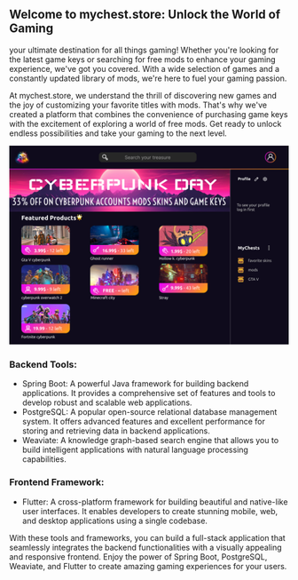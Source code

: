 ## Welcome to mychest.store: Unlock the World of Gaming
your ultimate destination for all things gaming! Whether you're looking for the latest game keys or searching for free mods to enhance your gaming experience, we've got you covered. With a wide selection of games and a constantly updated library of mods, we're here to fuel your gaming passion.

At mychest.store, we understand the thrill of discovering new games and the joy of customizing your favorite titles with mods. That's why we've created a platform that combines the convenience of purchasing game keys with the excitement of exploring a world of free mods. Get ready to unlock endless possibilities and take your gaming to the next level.

![Image](presentation/UI.png)


### Backend Tools:
- Spring Boot: A powerful Java framework for building backend applications. It provides a comprehensive set of features and tools to develop robust and scalable web applications.
- PostgreSQL: A popular open-source relational database management system. It offers advanced features and excellent performance for storing and retrieving data in backend applications.
- Weaviate: A knowledge graph-based search engine that allows you to build intelligent applications with natural language processing capabilities.

### Frontend Framework:
- Flutter: A cross-platform framework for building beautiful and native-like user interfaces. It enables developers to create stunning mobile, web, and desktop applications using a single codebase.

With these tools and frameworks, you can build a full-stack application that seamlessly integrates the backend functionalities with a visually appealing and responsive frontend. Enjoy the power of Spring Boot, PostgreSQL, Weaviate, and Flutter to create amazing gaming experiences for your users.